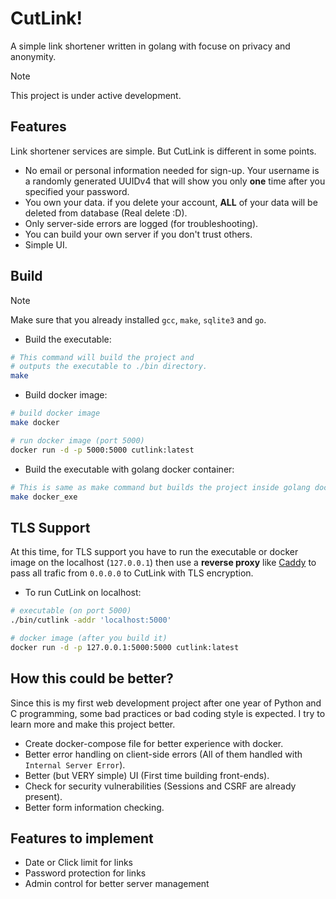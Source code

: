 # CutLink!

A simple link shortener written in golang with focuse on privacy and anonymity.

> [!NOTE]
> This project is under active development.


## Features

Link shortener services are simple. But CutLink is different in some points.

- No email or personal information needed for sign-up. Your username is a randomly generated UUIDv4 that will show you only **one** time after you specified your password.
- You own your data. if you delete your account, **ALL** of your data will be deleted from database (Real delete :D).
- Only server-side errors are logged (for troubleshooting).
- You can build your own server if you don't trust others.
- Simple UI.


## Build

> [!NOTE]
> Make sure that you already installed `gcc`, `make`, `sqlite3` and `go`.

- Build the executable:
```bash
# This command will build the project and
# outputs the executable to ./bin directory.
make
```

- Build docker image:
```bash
# build docker image
make docker

# run docker image (port 5000)
docker run -d -p 5000:5000 cutlink:latest
```

- Build the executable with golang docker container:
```bash
# This is same as make command but builds the project inside golang docker container.
make docker_exe
```


## TLS Support

At this time, for TLS support you have to run the executable or docker image on the localhost (`127.0.0.1`) then use a
**reverse proxy** like [Caddy](https://caddyserver.com/) to pass all trafic from `0.0.0.0` to CutLink with TLS encryption.

- To run CutLink on localhost:
```bash
# executable (on port 5000)
./bin/cutlink -addr 'localhost:5000'

# docker image (after you build it)
docker run -d -p 127.0.0.1:5000:5000 cutlink:latest
```


## How this could be better?

Since this is my first web development project after one year of Python and C programming, some bad practices or bad coding style
is expected. I try to learn more and make this project better.

- Create docker-compose file for better experience with docker.
- Better error handling on client-side errors (All of them handled with `Internal Server Error`).
- Better (but VERY simple) UI (First time building front-ends).
- Check for security vulnerabilities (Sessions and CSRF are already present).
- Better form information checking.


## Features to implement

- Date or Click limit for links
- Password protection for links
- Admin control for better server management
